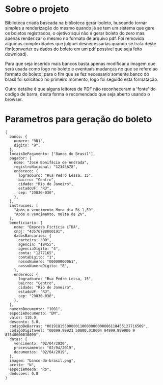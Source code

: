# Sobre o projeto

Biblioteca criada baseada na biblioteca gerar-boleto, buscando tornar simples a renderização do mesmo quando já se tem um sistema que gere os boletos registrados, o ojetivo aqui não é gerar  boleto do zero mas apenas renderizar o mesmo no formato de arquivo pdf. Foi removida algumas complexidades que julguei desnecessarias quando se trata deste fim(converter os dados do boleto em um pdf possivel que seja feito download).

Para que seja inserido mais bancos basta apenas modificar a imagem que será usada como logo no boleto e eventuais mudanças no que se refere ao formato do boleto, para o fim que se fez necessario somente banco do brasil foi solicitado no primeiro momento, logo foi seguido esta formatação.

Outro detalhe é que alguns leitores de PDF não reconheceram a 'fonte' do codigo de barra, desta forma é recomendado que seja aberto usando o browser.

# Parametros para geração do boleto
```
{
  banco: {
    numero: "001",
    digito: "9",
  },
  locaisDePagamento: ["Banco do Brasil"],
  pagador: {
    nome: "José Bonifácio de Andrada",
    registroNacional: "12345678",
    endereco: {
      logradouro: "Rua Pedro Lessa, 15",
      bairro: "Centro",
      cidade: "Rio de Janeiro",
      estadoUF: "RJ",
      cep: "20030-030",
    },
  },
  instrucoes: [
    "Após o vencimento Mora dia R$ 1,59",
    "Após o vencimento, multa de 2%",
  ],
  beneficiario: {
    nome: "Empresa Fictícia LTDA",
    cnpj: "43576788000191",
    dadosBancarios: {
      carteira: "09",
      agencia: "18455",
      agenciaDigito: "4",
      conta: "1277165",
      contaDigito: "1",
      nossoNumero: "00000000061",
      nossoNumeroDigito: "8",
    },
    endereco: {
      logradouro: "Rua Pedro Lessa, 15",
      bairro: "Centro",
      cidade: "Rio de Janeiro",
      estadoUF: "RJ",
      cep: "20030-030",
    },
  },
  numeroDocumento: "1001",
  especieDocumento: "DM",
  valor: 110.0,
  desconto: 5.0,
  codigoDeBarras: "00191815500000110000000000006118455127716509",
  codigoDigitavel: "00099.99921 50000.010004 94999.999900 9 87640000010000",
  datas: {
    vencimento: "02/04/2020",
    processamento: "02/04/2019",
    documentos: "02/04/2019",
  },
  imagem: "banco-do-brasil.png",
  aceite: "N",
  especieMoeda: "R$",
  deducoes: 0.0
}
```